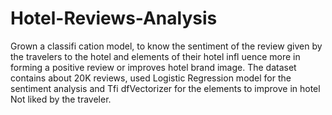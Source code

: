 # Hotel-Reviews-Analysis
Grown a classifi cation model, to know the sentiment of the review given by the travelers to the hotel and elements of their hotel infl uence more in forming a positive review or improves hotel brand image. The dataset contains about 20K reviews, used Logistic Regression model for the sentiment analysis and Tfi dfVectorizer for the elements to improve in hotel Not liked by the traveler.
